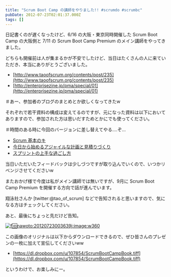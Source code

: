 ```yaml
---
title: "Scrum Boot Camp の講師をやりました!! #scrumdo #scrumbc"
pubDate: 2012-07-23T02:01:37.000Z
tags: []
---
```


日記書くのが遅くなったけど、6/16 の大阪・東京同時開催した Scrum Boot Camp の大阪側と 7/11 の Scrum Boot Camp Premium のメイン講師をやってきました。

どちらも開催前は人が集まるかが不安でしたけど、当日はたくさんの人に来ていただき、本当にありがとうございました。

- [http://www.taoofscrum.org/contents/post/235](http://www.taoofscrum.org/contents/post/235)
- [http://enterprisezine.jp/pma/special/01](http://enterprisezine.jp/pma/special/01)

＃あー、参加者のブログのまとめとか欲しくなってきたw

それぞれで若干資料の構成は変えてるのですが、元になった資料は以下においてありますので、参加された方は思いだすためとかにでも使ってください。

＃時間のある時に今回のバージョンに差し替えてやる....ぞ...

- [Scrum 基本のキ](https://speakerdeck.com/u/nawoto/p/summary-of-scrum-guide)
- [今日から始めるアジャイルな計画と見積りづくり](https://speakerdeck.com/u/nawoto/p/agile-estimating-and-planning-in-your-drawing-paper)
- [スプリントの上手な過ごし方](https://speakerdeck.com/u/nawoto/p/ways-and-means-of-spending-your-sprints)

当日いただいたフィードバックは少しづつですが取り込んでいくので、いつかリベンジさせてくださいw

またおかげ様で今度は私がメイン講師では無いですが、9月に Scrum Boot Camp Premium を開催する方向で話が進んでいます。

翔泳社さんか [twitter:@tao_of_scrum] などで告知されると思いますので、気になる方はチェックしてください。

あと、最後にちょっと先だけど告知。

[![f:id:nawoto:20120723003639j:image:w360](https://cdn-ak.f.st-hatena.com/images/fotolife/n/nawoto/20120723/20120723003639.jpg)](http://f.hatena.ne.jp/nawoto/20120723003639)

この画像のオリジナルは以下からダウンロードできるので、ぜひ皆さんのプレゼンの一枚に加えて宣伝してくださいww

- [https://dl.dropbox.com/u/107854/ScrumBootCampBook.tiff](https://dl.dropbox.com/u/107854/ScrumBootCampBook.tiff)

というわけで、お楽しみにー。
